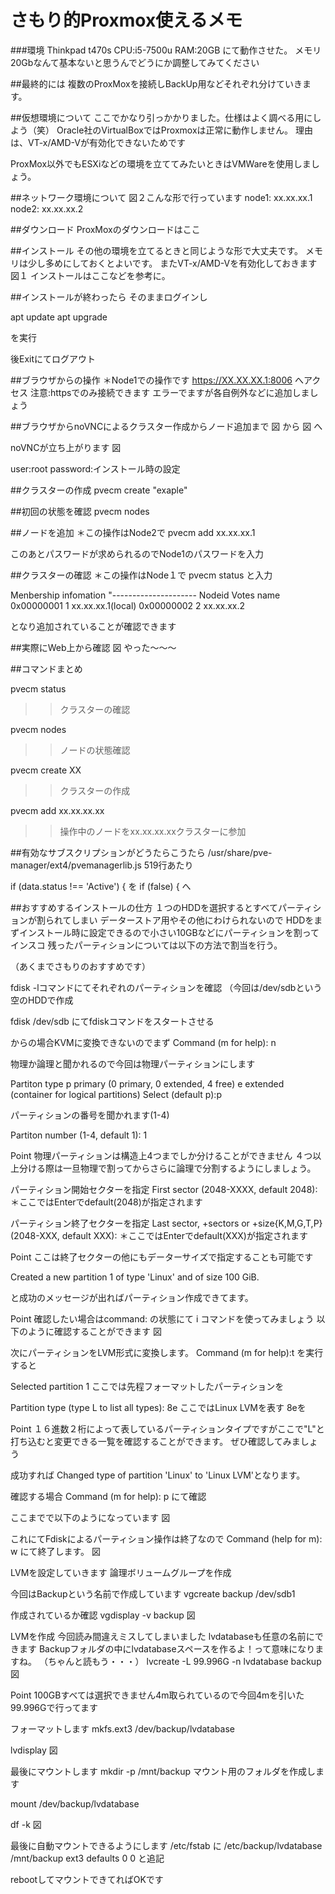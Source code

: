 # さもり的Proxmox使えるメモ


###環境
Thinkpad t470s
CPU:i5-7500u
RAM:20GB
にて動作させた。
メモリ20Gbなんて基本ないと思うんでどうにか調整してみてください

##最終的には
複数のProxMoxを接続しBackUp用などそれぞれ分けていきます。


##仮想環境について
ここでかなり引っかかりました。仕様はよく調べる用にしよう（笑）
Oracle社のVirtualBoxではProxmoxは正常に動作しません。
理由は、VT-x/AMD-Vが有効化できないためです

ProxMox以外でもESXiなどの環境を立ててみたいときはVMWareを使用しましょう。

##ネットワーク環境について
図２こんな形で行っています
node1: xx.xx.xx.1
node2: xx.xx.xx.2


##ダウンロード
ProxMoxのダウンロードはここ

##インストール
その他の環境を立てるときと同じような形で大丈夫です。
メモリは少し多めにしておくとよいです。
またVT-x/AMD-Vを有効化しておきます
図１
インストールはここなどを参考に。

##インストールが終わったら
そのままログインし

apt update
apt upgrade

を実行

後Exitにてログアウト

##ブラウザからの操作
＊Node1での操作です
https://XX.XX.XX.1:8006 へアクセス
注意:httpsでのみ接続できます
エラーでますが各自例外などに追加しましょう

##ブラウザからnoVNCによるクラスター作成からノード追加まで
図
から
図
へ

noVNCが立ち上がります
図

user:root
password:インストール時の設定

##クラスターの作成
pvecm create "exaple"

##初回の状態を確認
pvecm nodes

##ノードを追加
＊この操作はNode2で
pvecm add xx.xx.xx.1

このあとパスワードが求められるのでNode1のパスワードを入力

##クラスターの確認
＊この操作はNode１で
pvecm status
と入力

Menbership infomation
"---------------------
Nodeid       Votes  name
0x00000001       1  xx.xx.xx.1(local)
0x00000002       2  xx.xx.xx.2

となり追加されていることが確認できます

##実際にWeb上から確認
図
やった～～～

##コマンドまとめ

pvecm status
>>クラスターの確認

pvecm nodes
>>ノードの状態確認

pvecm create XX
>>クラスターの作成

pvecm add xx.xx.xx.xx
>>操作中のノードをxx.xx.xx.xxクラスターに参加

##有効なサブスクリプションがどうたらこうたら
/usr/share/pve-manager/ext4/pvemanagerlib.js
519行あたり

if (data.status !== 'Active') {
を
if (false) {
へ

##おすすめするインストールの仕方
１つのHDDを選択するとすべてパーティションが割られてしまい
データーストア用やその他にわけられないので
HDDをまずインストール時に設定できるので小さい10GBなどにパーティションを割ってインスコ
残ったパーティションについては以下の方法で割当を行う。

（あくまでさもりのおすすめです）

fdisk -lコマンドにてそれぞれのパーティションを確認
（今回は/dev/sdbという空のHDDで作成

fdisk /dev/sdb
にてfdiskコマンドをスタートさせる

からの場合KVMに変換できないのでまず
Command (m for help): n

物理か論理と聞かれるので今回は物理パーティションにします

Partiton type
  p  primary (0 primary, 0 extended, 4 free)
  e  extended (container for logical partitions)
Select (default p):p

パーティションの番号を聞かれます(1-4)

Partiton number (1-4, default 1): 1

Point
物理パーティションは構造上4つまでしか分けることができません
４つ以上分ける際は一旦物理で割ってからさらに論理で分割するようにしましょう。



パーティション開始セクターを指定
First sector (2048-XXXX, default 2048):
＊ここではEnterでdefault(2048)が指定されます

パーティション終了セクターを指定
Last sector, +sectors or +size{K,M,G,T,P} (2048-XXX, default XXX):
＊ここではEnterでdefault(XXX)が指定されます

Point
ここは終了セクターの他にもデーターサイズで指定することも可能です


Created a new partition 1 of type 'Linux' and of size 100 GiB.

と成功のメッセージが出ればパーティション作成できてます。

Point
確認したい場合はcommand: の状態にて
i コマンドを使ってみましょう
以下のように確認することができます
図

次にパーティションをLVM形式に変換します。
Command (m for help):t
を実行すると

Selected partition 1
ここでは先程フォーマットしたパーティションを

Partition type (type L to list all types): 8e
ここではLinux LVMを表す 8eを

Point
１６進数２桁によって表しているパーティションタイプですがここで"L"と打ち込むと変更できる一覧を確認することができます。
ぜひ確認してみましょう

成功すれば
Changed type of partition 'Linux' to 'Linux LVM'となります。

確認する場合
Command (m for help): p
にて確認

ここまでで以下のようになっています
図

これにてFdiskによるパーティション操作は終了なので
Command (help for m): w
にて終了します。
図


LVMを設定していきます
論理ボリュームグループを作成

今回はBackupという名前で作成しています
vgcreate backup /dev/sdb1

作成されているか確認
vgdisplay -v backup
図

LVMを作成
今回読み間違えミスしてしまいました
lvdatabaseも任意の名前にできます
Backupフォルダの中にlvdatabaseスペースを作るよ！って意味になりますね。
（ちゃんと読もう・・・）
lvcreate -L 99.996G -n lvdatabase backup
図

Point
100GBすべては選択できません4m取られているので今回4mを引いた99.996Gで行ってます

フォーマットします
mkfs.ext3 /dev/backup/lvdatabase

lvdisplay
図

最後にマウントします
mkdir -p /mnt/backup
マウント用のフォルダを作成します

mount /dev/backup/lvdatabase

df -k
図


最後に自動マウントできるようにします
/etc/fstab
に
/etc/backup/lvdatabase /mnt/backup ext3 defaults 0 0
と追記

rebootしてマウントできてればOKです

